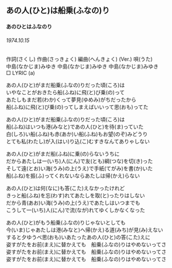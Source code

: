 ## あの人(ひと)は船乗(ふなの)り
#### あのひとはふなのり
###### 1974.10.15


作詞(さくし)   作曲(さっきょく) 編曲(へんきょく) (Ver.)  唄(うた)  
中島(なかじま)みゆき   中島(なかじま)みゆき       中島(なかじま)みゆき  
□ LYRIC (a)  
  
あの人(ひと)がまだ船乗(ふなの)りだった頃(ころ)は  
いやなことがおきたら船(ふね)に飛(と)び乗(の)って  
あたしもまだ若(わか)くって夢見(ゆめみ)がちだったから  
船(ふね)に飛(と)び乗(の)ってしまえばいいって思(おも)ってた  
  
あの人(ひと)がまだ船乗(ふなの)りだった頃(ころ)は  
船(ふね)はいつも港(みなと)であの人(ひと)を待(ま)っていた  
白(しろ)い船(ふね)も赤(あか)い船(ふね)もお望(のぞ)みどうり  
とても私(わたし)が入(はい)り込(こ)むすきなんてありゃしない  
  
あの人(ひと)がまだ船(ふね)に乗(の)らないうちに  
だからあたしは一(いち)人(にん)で友(とも)綱(つな)を切(き)った  
そして遠(とお)い海(うみ)の上(うえ)で手紙(てがみ)を書(か)いた  
船(ふね)を振(ふ)ってくれないならあたしは帰(かえ)らない  
  
あの人(ひと)は何(なに)も答(こた)えなかったけれど  
きっと船(ふね)を忘(わす)れてあたしを取(と)ったりはしない  
だから青(あお)い海(うみ)の上(うえ)であたしはいつまでも  
こうして一(いち)人(にん)で流(なが)れてゆくしかなくなった  
  
あの人(ひと)がもう船乗(ふなの)りじゃないとしても  
今(いま)じゃあたしは港(みなと)へ帰(かえ)る道(みち)が見(み)えない  
すると夕ゆうべ思(おも)いあたったあの人(ひと)の答(こた)えに  
姿すがたをお前(まえ)に替かえても　船乗(ふなの)りはやめないってさ  
姿すがたをお前(まえ)に替かえても　船乗(ふなの)りはやめないってさ  
姿すがたをお前(まえ)に替かえても　船乗(ふなの)りはやめないってさ  